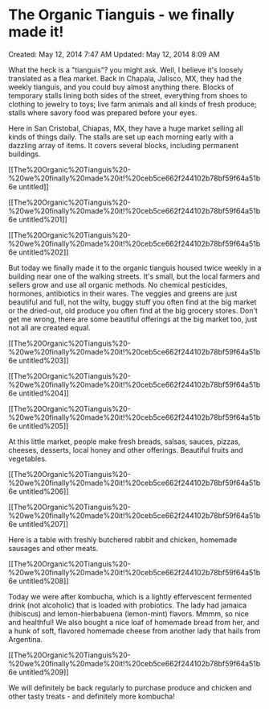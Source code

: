# The Organic Tianguis - we finally made it!

Created: May 12, 2014 7:47 AM
Updated: May 12, 2014 8:09 AM

What the heck is a "tianguis"? you might ask. Well, I believe it's loosely translated as a flea market. Back in Chapala, Jalisco, MX, they had the weekly tianguis, and you could buy almost anything there. Blocks of temporary stalls lining both sides of the street, everything from shoes to clothing to jewelry to toys; live farm animals and all kinds of fresh produce; stalls where savory food was prepared before your eyes.

Here in San Cristobal, Chiapas, MX, they have a huge market selling all kinds of things daily. The stalls are set up each morning early with a dazzling array of items. It covers several blocks, including permanent buildings.

[[The%20Organic%20Tianguis%20-%20we%20finally%20made%20it!%20ceb5ce662f244102b78bf59f64a51b6e untitled]]

[[The%20Organic%20Tianguis%20-%20we%20finally%20made%20it!%20ceb5ce662f244102b78bf59f64a51b6e untitled%201]]

[[The%20Organic%20Tianguis%20-%20we%20finally%20made%20it!%20ceb5ce662f244102b78bf59f64a51b6e untitled%202]]

But today we finally made it to the organic tianguis housed twice weekly in a building near one of the walking streets. It's small, but the local farmers and sellers grow and use all organic methods. No chemical pesticides, hormones, antibiotics in their wares. The veggies and greens are just beautiful and full, not the wilty, buggy stuff you often find at the big market or the dried-out, old produce you often find at the big grocery stores. Don't get me wrong, there are some beautiful offerings at the big market too, just not all are created equal.

[[The%20Organic%20Tianguis%20-%20we%20finally%20made%20it!%20ceb5ce662f244102b78bf59f64a51b6e untitled%203]]

[[The%20Organic%20Tianguis%20-%20we%20finally%20made%20it!%20ceb5ce662f244102b78bf59f64a51b6e untitled%204]]

[[The%20Organic%20Tianguis%20-%20we%20finally%20made%20it!%20ceb5ce662f244102b78bf59f64a51b6e untitled%205]]

At this little market, people make fresh breads, salsas, sauces, pizzas, cheeses, desserts, local honey and other offerings. Beautiful fruits and vegetables.

[[The%20Organic%20Tianguis%20-%20we%20finally%20made%20it!%20ceb5ce662f244102b78bf59f64a51b6e untitled%206]]

[[The%20Organic%20Tianguis%20-%20we%20finally%20made%20it!%20ceb5ce662f244102b78bf59f64a51b6e untitled%207]]

Here is a table with freshly butchered rabbit and chicken, homemade sausages and other meats.

[[The%20Organic%20Tianguis%20-%20we%20finally%20made%20it!%20ceb5ce662f244102b78bf59f64a51b6e untitled%208]]

Today we were after kombucha, which is a lightly effervescent fermented drink (not alcoholic) that is loaded with probiotics. The lady had jamaica (hibiscus) and lemon-hierbabuena (lemon-mint) flavors. Mmmm, so nice and healthful! We also bought a nice loaf of homemade bread from her, and a hunk of soft, flavored homemade cheese from another lady that hails from Argentina.

[[The%20Organic%20Tianguis%20-%20we%20finally%20made%20it!%20ceb5ce662f244102b78bf59f64a51b6e untitled%209]]

We will definitely be back regularly to purchase produce and chicken and other tasty treats - and definitely more kombucha!